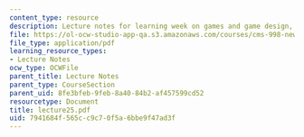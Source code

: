 ```yaml
---
content_type: resource
description: Lecture notes for learning week on games and game design, and video editing.
file: https://ol-ocw-studio-app-qa.s3.amazonaws.com/courses/cms-998-new-media-literacies-spring-2007/7941684f565cc9c70f5a6bbe9f47ad3f_lecture25.pdf
file_type: application/pdf
learning_resource_types:
- Lecture Notes
ocw_type: OCWFile
parent_title: Lecture Notes
parent_type: CourseSection
parent_uid: 8fe3bfeb-9feb-8a40-84b2-af457599cd52
resourcetype: Document
title: lecture25.pdf
uid: 7941684f-565c-c9c7-0f5a-6bbe9f47ad3f
---
```

